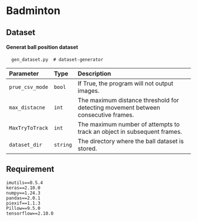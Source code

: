 
# Badminton



## Dataset

#### Generat ball position dataset

```
  gen_dataset.py  # dataset-generator 
```

| Parameter | Type     | Description                |
| :-------- | :------- | :------------------------- |
| `prue_csv_mode`   | `bool`| If True, the program will not output images. |
| `max_distacne`    | `int` |  The maximum distance threshold for detecting movement between consecutive frames. |
| `MaxTryToTrack`   | `int` | The maximum number of attempts to track an object in subsequent frames. |
| `dataset_dir`   | `string` | The directory where the ball dataset is stored. |



## Requirement



```
imutils==0.5.4
keras==2.10.0
numpy==1.24.3
pandas==2.0.1
piexif==1.1.3
Pillow==9.5.0
tensorflow==2.10.0
```


